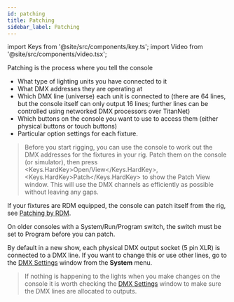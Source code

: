 ```yaml
---
id: patching
title: Patching
sidebar_label: Patching
---
```


import Keys from '@site/src/components/key.ts';
import Video from '@site/src/components/video.tsx';

Patching is the process where you tell the console

-   What type of lighting units you have connected to it
-   What DMX addresses they are operating at
-   Which DMX line (universe) each unit is connected to (there are 64
    lines, but the console itself can only output 16 lines; further
    lines can be controlled using networked DMX processors over
    TitanNet)
-   Which buttons on the console you want to use to access them (either
    physical buttons or touch buttons)
-   Particular option settings for each fixture.

> Before you start rigging, you can use the console to work out the DMX addresses for the fixtures in your rig. Patch them on the console (or simulator), then press <Keys.HardKey>Open/View</Keys.HardKey>, <Keys.HardKey>Patch</Keys.HardKey> to show the Patch View window. This will use the DMX channels as efficiently as possible without leaving any gaps.

If your fixtures are RDM equipped, the console can patch itself from the
rig, see [Patching by RDM](./patching/patching-new-fixtures-or-dimmers.md#patching-by-rdm).

On older consoles with a System/Run/Program switch, the switch must be set to
Program before you can patch.

By default in a new show, each physical DMX output socket (5 pin XLR) is
connected to a DMX line. If you want to change this or use other lines,
go to the [DMX Settings](./system-settings/dmx-output-mapping.md) window from the **System** menu.

> If nothing is happening to the lights when you make changes on the console it is worth checking the [DMX Settings](./system-settings/dmx-output-mapping.md#configuring-dmx-outputs) window to make sure the DMX lines are allocated to outputs.
